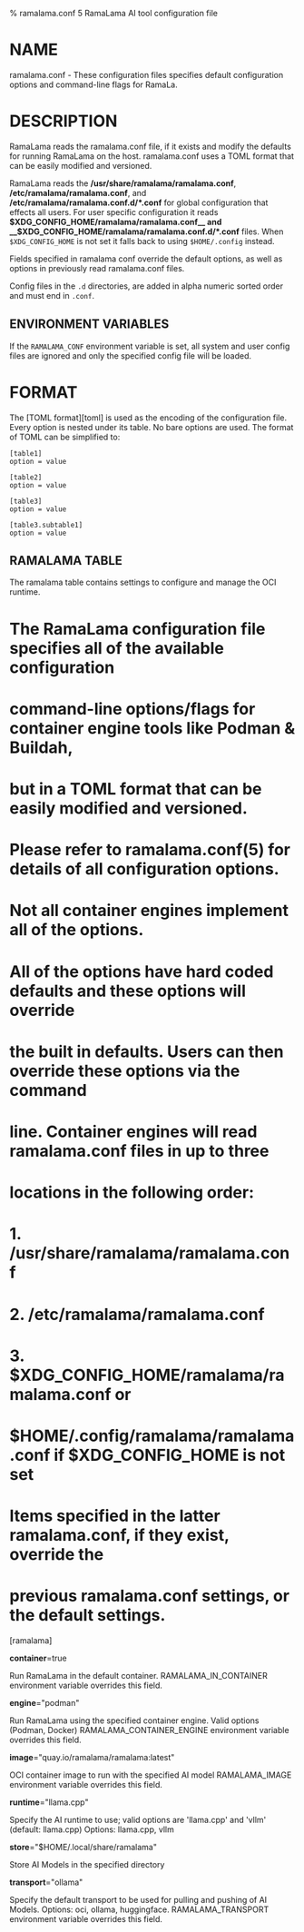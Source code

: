 % ramalama.conf 5 RamaLama AI tool configuration file

# NAME
ramalama.conf - These configuration files specifies default
configuration options and command-line flags for RamaLa.

# DESCRIPTION
RamaLama reads the ramalama.conf file, if it exists
and modify the defaults for running RamaLama on the host. ramalama.conf uses
a TOML format that can be easily modified and versioned.

RamaLama reads the __/usr/share/ramalama/ramalama.conf__,
__/etc/ramalama/ramalama.conf__, and __/etc/ramalama/ramalama.conf.d/\*.conf__
for global configuration that effects all users.
For user specific configuration it reads __$XDG_CONFIG_HOME/ramalama/ramalama.conf__ and
__$XDG_CONFIG_HOME/ramalama/ramalama.conf.d/\*.conf__ files. When `$XDG_CONFIG_HOME` is not set it falls back to using `$HOME/.config` instead.

Fields specified in ramalama conf override the default options, as well as
options in previously read ramalama.conf files.

Config files in the `.d` directories, are added in alpha numeric sorted order and must end in `.conf`.

## ENVIRONMENT VARIABLES
If the `RAMALAMA_CONF` environment variable is set, all system and user
config files are ignored and only the specified config file will be loaded.

# FORMAT
The [TOML format][toml] is used as the encoding of the configuration file.
Every option is nested under its table. No bare options are used. The format of
TOML can be simplified to:

    [table1]
    option = value

    [table2]
    option = value

    [table3]
    option = value

    [table3.subtable1]
    option = value

## RAMALAMA TABLE
The ramalama table contains settings to configure and manage the OCI runtime.

# The RamaLama configuration file specifies all of the available configuration
# command-line options/flags for container engine tools like Podman & Buildah,
# but in a TOML format that can be easily modified and versioned.

# Please refer to ramalama.conf(5) for details of all configuration options.
# Not all container engines implement all of the options.
# All of the options have hard coded defaults and these options will override
# the built in defaults. Users can then override these options via the command
# line. Container engines will read ramalama.conf files in up to three
# locations in the following order:
#  1. /usr/share/ramalama/ramalama.conf
#  2. /etc/ramalama/ramalama.conf
#  3. $XDG_CONFIG_HOME/ramalama/ramalama.conf or
#     $HOME/.config/ramalama/ramalama.conf if $XDG_CONFIG_HOME is not set
#  Items specified in the latter ramalama.conf, if they exist, override the
# previous ramalama.conf settings, or the default settings.

[ramalama]

**container**=true

Run RamaLama in the default container.
RAMALAMA_IN_CONTAINER environment variable overrides this field.

**engine**="podman"

Run RamaLama using the specified container engine.
Valid options (Podman, Docker)
RAMALAMA_CONTAINER_ENGINE environment variable overrides this field.

**image**="quay.io/ramalama/ramalama:latest"

OCI container image to run with the specified AI model
RAMALAMA_IMAGE environment variable overrides this field.

**runtime**="llama.cpp"

Specify the AI runtime to use; valid options are 'llama.cpp' and 'vllm' (default: llama.cpp)
Options: llama.cpp, vllm

**store**="$HOME/.local/share/ramalama"

Store AI Models in the specified directory

**transport**="ollama"

Specify the default transport to be used for pulling and pushing of AI Models.
Options: oci, ollama, huggingface.
RAMALAMA_TRANSPORT environment variable overrides this field.


